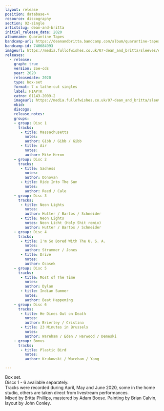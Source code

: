 ```yaml
---
layout: release
position: database-4
resource: discography
section: 02-single
artistslug: dean-and-britta
initial_release_date: 2020
albumname: Quarantine Tapes
bandcamp-url: https://deanandbritta.bandcamp.com/album/quarantine-tapes
bandcamp-id: 740684993
imageurl: https://media.fullofwishes.co.uk/07-dean_and_britta/sleeves/dean-and-britta-quarantine-box-3-crop.jpg
releases:
  - release:
    graph: true
    version: zoe-cds
    year: 2020
    releasedate: 2020
    type: box-set
    format: 7 x lathe-cut singles
    label: PIAPTK 
    catno: 01143-2009-2
    imageurl: https://media.fullofwishes.co.uk/07-dean_and_britta/sleeves/dean-and-britta-quarantine-box-3-crop.jpg
    mbid:
    discogs:
    release_notes:
    groups:
    - group: Disc 1
      tracks:
       - title: Massachusetts
         notes:
         author: Gibb / Gibb / Gibb
       - title: Air
         notes:
         author: Mike Heron
    - group: Disc 2
      tracks:
       - title: Sadness
         notes:
         author: Donovan
       - title: Ride Into The Sun
         notes:
         author: Reed / Cale
    - group: Disc 3
      tracks:
       - title: Neon Lights
         notes:
         author: Hutter / Bartos / Schneider
       - title: Neon Lights
         notes: Neon Licht (Holy Shit remix)
         author: Hutter / Bartos / Schneider
    - group: Disc 4
      tracks:
       - title: I'm So Bored With The U. S. A.
         notes:
         author: Strummer / Jones
       - title: Drive
         notes:
         author: Ocasek
    - group: Disc 5
      tracks:
       - title: Most of The Time
         notes:
         author: Dylan
       - title: Indian Summer
         notes:
         author: Beat Happening
    - group: Disc 6
      tracks:
       - title: He Dines Out on Death
         notes:
         author: Brierley / Cristina
       - title: 23 Minutes in Brussels
         notes:
         author: Wareham / Eden / Harwood / Demeski
    - group: Bonus
      tracks:
       - title: Plastic Bird
         notes:
         author: Krukowski / Wareham / Yang

---
```

Box set.  
Discs 1 - 6 available separately.  
Tracks were recorded during April, May and June 2020, some in the home studio, others are taken direct from livestream performances.  
Mixed by Britta Phillips, mastered by Adam Boose. Painting by Brian Calvin, layout by John Conley.

